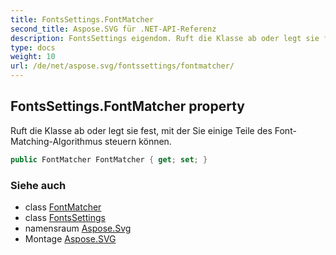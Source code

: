 ```yaml
---
title: FontsSettings.FontMatcher
second_title: Aspose.SVG für .NET-API-Referenz
description: FontsSettings eigendom. Ruft die Klasse ab oder legt sie fest mit der Sie einige Teile des FontMatchingAlgorithmus steuern können.
type: docs
weight: 10
url: /de/net/aspose.svg/fontssettings/fontmatcher/
---
```

## FontsSettings.FontMatcher property

Ruft die Klasse ab oder legt sie fest, mit der Sie einige Teile des Font-Matching-Algorithmus steuern können.

```csharp
public FontMatcher FontMatcher { get; set; }
```

### Siehe auch

* class [FontMatcher](../../../aspose.svg.rendering.fonts/fontmatcher/)
* class [FontsSettings](../)
* namensraum [Aspose.Svg](../../fontssettings/)
* Montage [Aspose.SVG](../../../)


